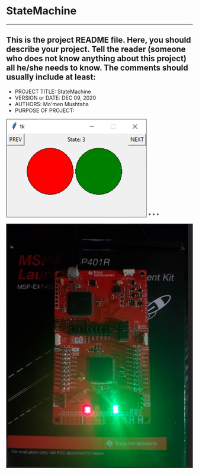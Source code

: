 # StateMachine

------------------------------------------------------------------------
This is the project README file. Here, you should describe your project.
Tell the reader (someone who does not know anything about this project)
all he/she needs to know. The comments should usually include at least:
------------------------------------------------------------------------

* PROJECT TITLE: StateMachine
* VERSION or DATE: DEC 09, 2020
* AUTHORS: Mo'men Mushtaha
* PURPOSE OF PROJECT: 

![](UART_GUI.PNG)
*
*
*

![](MSP432P401R.jpg)
